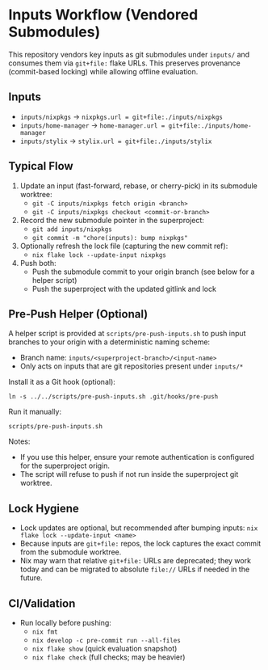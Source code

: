 # Inputs Workflow (Vendored Submodules)

This repository vendors key inputs as git submodules under `inputs/` and consumes them via `git+file:` flake URLs. This preserves provenance (commit-based locking) while allowing offline evaluation.

## Inputs

- `inputs/nixpkgs` → `nixpkgs.url = git+file:./inputs/nixpkgs`
- `inputs/home-manager` → `home-manager.url = git+file:./inputs/home-manager`
- `inputs/stylix` → `stylix.url = git+file:./inputs/stylix`

## Typical Flow

1. Update an input (fast-forward, rebase, or cherry-pick) in its submodule worktree:
   - `git -C inputs/nixpkgs fetch origin <branch>`
   - `git -C inputs/nixpkgs checkout <commit-or-branch>`
2. Record the new submodule pointer in the superproject:
   - `git add inputs/nixpkgs`
   - `git commit -m "chore(inputs): bump nixpkgs"`
3. Optionally refresh the lock file (capturing the new commit ref):
   - `nix flake lock --update-input nixpkgs`
4. Push both:
   - Push the submodule commit to your origin branch (see below for a helper script)
   - Push the superproject with the updated gitlink and lock

## Pre‑Push Helper (Optional)

A helper script is provided at `scripts/pre-push-inputs.sh` to push input branches to your origin with a deterministic naming scheme:

- Branch name: `inputs/<superproject-branch>/<input-name>`
- Only acts on inputs that are git repositories present under `inputs/*`

Install it as a Git hook (optional):

```
ln -s ../../scripts/pre-push-inputs.sh .git/hooks/pre-push
```

Run it manually:

```
scripts/pre-push-inputs.sh
```

Notes:
- If you use this helper, ensure your remote authentication is configured for the superproject origin.
- The script will refuse to push if not run inside the superproject git worktree.

## Lock Hygiene

- Lock updates are optional, but recommended after bumping inputs: `nix flake lock --update-input <name>`
- Because inputs are `git+file:` repos, the lock captures the exact commit from the submodule worktree.
- Nix may warn that relative `git+file:` URLs are deprecated; they work today and can be migrated to absolute `file://` URLs if needed in the future.

## CI/Validation

- Run locally before pushing:
  - `nix fmt`
  - `nix develop -c pre-commit run --all-files`
  - `nix flake show` (quick evaluation snapshot)
  - `nix flake check` (full checks; may be heavier)

